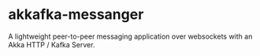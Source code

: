 # akkafka-messanger
A lightweight  peer-to-peer messaging application over websockets with an Akka HTTP / Kafka Server. 

